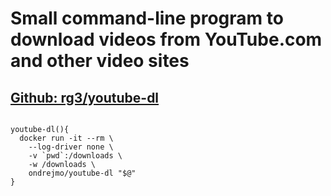 # Small command-line program to download videos from YouTube.com and other video sites
## [Github: rg3/youtube-dl](https://github.com/rg3/youtube-dl)
<pre>
<code>
youtube-dl(){  
  docker run -it --rm \  
    --log-driver none \  
    -v `pwd`:/downloads \  
    -w /downloads \  
    ondrejmo/youtube-dl "$@"  
}  
</code>
</pre>
